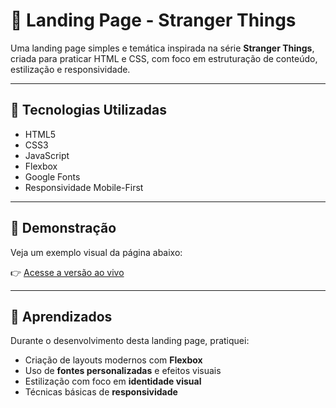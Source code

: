 # 👾 Landing Page - Stranger Things

Uma landing page simples e temática inspirada na série **Stranger Things**, criada para praticar HTML e CSS, com foco em estruturação de conteúdo, estilização e responsividade.

---

## 🌟 Tecnologias Utilizadas

- HTML5
- CSS3
- JavaScript
- Flexbox
- Google Fonts
- Responsividade Mobile-First

---

## 📸 Demonstração

Veja um exemplo visual da página abaixo:

👉 [Acesse a versão ao vivo](https://aline-fernandez.github.io/landing_page_Stranger_Things/)

---

## 🧠 Aprendizados

Durante o desenvolvimento desta landing page, pratiquei:

- Criação de layouts modernos com **Flexbox**
- Uso de **fontes personalizadas** e efeitos visuais
- Estilização com foco em **identidade visual**
- Técnicas básicas de **responsividade**

